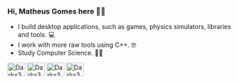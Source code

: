 ### Hi, Matheus Gomes here 👋👋

- I build desktop applications, such as games, physics simulators, libraries and tools. 💻
- I work with more raw tools using C++. 🤓
- Study Computer Science. 👩‍🎓

<div style="display: inline_block">
  <img align="center" alt="Darkx32-Cplusplus" height="30" width="40" src="https://cdn.jsdelivr.net/gh/devicons/devicon/icons/cplusplus/cplusplus-original.svg"/>
  <img align="center" alt="Darkx32-Csharp" height="30" width="40" src="https://cdn.jsdelivr.net/gh/devicons/devicon/icons/csharp/csharp-original.svg"/>
  <img align="center" alt="Darkx32-Python" height="30" width="40" src="https://cdn.jsdelivr.net/gh/devicons/devicon/icons/python/python-original.svg"/>
  <img align="center" alt="Darkx32-Java" height="30" width="40" src="https://cdn.jsdelivr.net/gh/devicons/devicon/icons/java/java-original.svg" />
</div>
